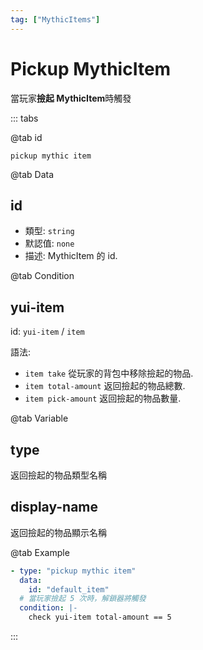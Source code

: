 ```yaml
---
tag: ["MythicItems"]
---
```


# Pickup MythicItem

當玩家**撿起 MythicItem**時觸發

::: tabs

@tab id

`pickup mythic item`

@tab Data

## id <Badge text="必須" type="tip" />

- 類型: `string`
- 默認值: `none`
- 描述: MythicItem 的 id.

@tab Condition

## yui-item

id: `yui-item` / `item`

語法:
- `item take` 從玩家的背包中移除撿起的物品.
- `item total-amount` 返回撿起的物品總數.
- `item pick-amount` 返回撿起的物品數量.

@tab Variable

## type
返回撿起的物品類型名稱

## display-name
返回撿起的物品顯示名稱

@tab Example

```yaml
- type: "pickup mythic item"
  data:
    id: "default_item"
  # 當玩家撿起 5 次時，解鎖器將觸發
  condition: |-
    check yui-item total-amount == 5
```

:::